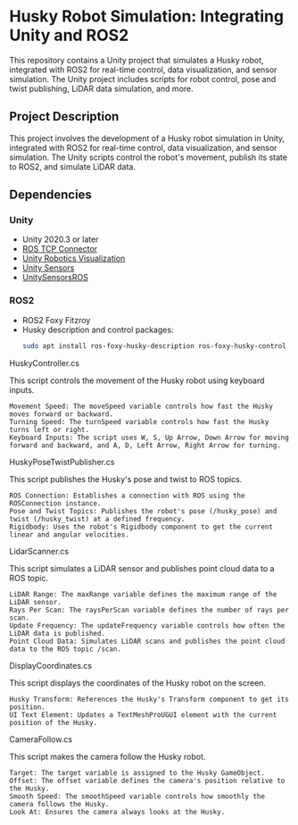 # Husky Robot Simulation: Integrating Unity and ROS2

This repository contains a Unity project that simulates a Husky robot, integrated with ROS2 for real-time control, data visualization, and sensor simulation. The Unity project includes scripts for robot control, pose and twist publishing, LiDAR data simulation, and more.



## Project Description

This project involves the development of a Husky robot simulation in Unity, integrated with ROS2 for real-time control, data visualization, and sensor simulation. The Unity scripts control the robot's movement, publish its state to ROS2, and simulate LiDAR data.

## Dependencies

### Unity
- Unity 2020.3 or later
- [ROS TCP Connector](https://github.com/Unity-Technologies/ROS-TCP-Connector)
- [Unity Robotics Visualization](https://github.com/Unity-Technologies/Unity-Robotics-Hub/tree/main/robodemo/Assets/Scripts/Visualizations)
- [Unity Sensors](https://github.com/Unity-Technologies/Unity-Robotics-Hub/tree/main/robodemo/Assets/Scripts/Sensors)
- [UnitySensorsROS](https://github.com/Unity-Technologies/Unity-Robotics-Hub/tree/main/robodemo/Assets/Scripts/SensorsROS)

### ROS2
- ROS2 Foxy Fitzroy
- Husky description and control packages:
  ```bash
  sudo apt install ros-foxy-husky-description ros-foxy-husky-control

HuskyController.cs

This script controls the movement of the Husky robot using keyboard inputs.

    Movement Speed: The moveSpeed variable controls how fast the Husky moves forward or backward.
    Turning Speed: The turnSpeed variable controls how fast the Husky turns left or right.
    Keyboard Inputs: The script uses W, S, Up Arrow, Down Arrow for moving forward and backward, and A, D, Left Arrow, Right Arrow for turning.

HuskyPoseTwistPublisher.cs

This script publishes the Husky's pose and twist to ROS topics.

    ROS Connection: Establishes a connection with ROS using the ROSConnection instance.
    Pose and Twist Topics: Publishes the robot's pose (/husky_pose) and twist (/husky_twist) at a defined frequency.
    Rigidbody: Uses the robot's Rigidbody component to get the current linear and angular velocities.

LidarScanner.cs

This script simulates a LiDAR sensor and publishes point cloud data to a ROS topic.

    LiDAR Range: The maxRange variable defines the maximum range of the LiDAR sensor.
    Rays Per Scan: The raysPerScan variable defines the number of rays per scan.
    Update Frequency: The updateFrequency variable controls how often the LiDAR data is published.
    Point Cloud Data: Simulates LiDAR scans and publishes the point cloud data to the ROS topic /scan.

DisplayCoordinates.cs

This script displays the coordinates of the Husky robot on the screen.

    Husky Transform: References the Husky's Transform component to get its position.
    UI Text Element: Updates a TextMeshProUGUI element with the current position of the Husky.

CameraFollow.cs

This script makes the camera follow the Husky robot.

    Target: The target variable is assigned to the Husky GameObject.
    Offset: The offset variable defines the camera's position relative to the Husky.
    Smooth Speed: The smoothSpeed variable controls how smoothly the camera follows the Husky.
    Look At: Ensures the camera always looks at the Husky.
